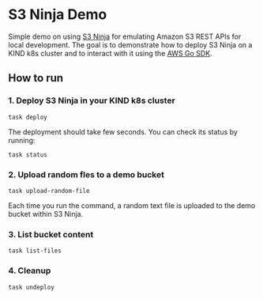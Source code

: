 <!---
# Licensed to the Apache Software Foundation (ASF) under one
# or more contributor license agreements.  See the NOTICE file
# distributed with this work for additional information
# regarding copyright ownership.  The ASF licenses this file
# to you under the Apache License, Version 2.0 (the
# "License"); you may not use this file except in compliance
# with the License.  You may obtain a copy of the License at
#
#   http://www.apache.org/licenses/LICENSE-2.0
#
# Unless required by applicable law or agreed to in writing,
# software distributed under the License is distributed on an
# "AS IS" BASIS, WITHOUT WARRANTIES OR CONDITIONS OF ANY
# KIND, either express or implied.  See the License for the
# specific language governing permissions and limitations
# under the License.
#
-->
# S3 Ninja Demo
Simple demo on using [S3 Ninja](https://github.com/scireum/s3ninja) for emulating Amazon S3 REST APIs for local development.
The goal is to demonstrate how to deploy S3 Ninja on a KIND k8s cluster and to interact with it using the [AWS Go SDK](https://github.com/aws/aws-sdk-go).

## How to run

### 1. Deploy S3 Ninja in your KIND k8s cluster
```shell
task deploy
```

The deployment should take few seconds. You can check its status by running:
```shell
task status
```

### 2. Upload random fles to a demo bucket
```shell
task upload-random-file
```
Each time you run the command, a random text file is uploaded to the demo bucket within S3 Ninja.

### 3. List bucket content
```shell
task list-files
```


### 4. Cleanup
```shell
task undeploy
```

